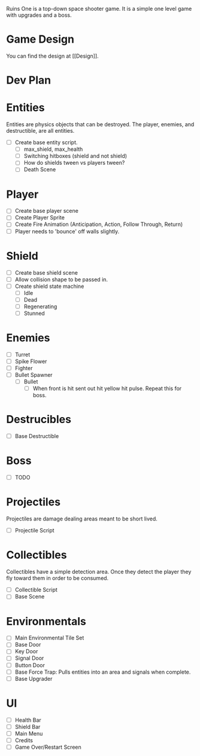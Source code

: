 Ruins One is a top-down space shooter game. It is a simple one level game with upgrades and a boss.

# Game Design

You can find the design at [[Design]].

# Dev Plan

# Entities
Entities are physics objects that can be destroyed. The player, enemies, and destructible, are all entities.
- [ ] Create base entity script.
	- [ ] max_shield, max_health
	- [ ] Switching hitboxes (shield and not shield)
	- [ ] How do shields tween vs players tween?
	- [ ] Death Scene
# Player
- [ ] Create base player scene
- [ ] Create Player Sprite
- [ ]  Create Fire Animation (Anticipation, Action, Follow Through, Return)
- [ ] Player needs to 'bounce' off walls slightly. 

# Shield
- [ ] Create base shield scene
- [ ] Allow collision shape to be passed in.
- [ ] Create shield state machine
	- [ ] Idle 
	- [ ] Dead
	- [ ] Regenerating
	- [ ] Stunned

# Enemies
- [ ] Turret
- [ ] Spike Flower
- [ ] Fighter
- [ ] Bullet Spawner
	- [ ] Bullet
		- [ ] When front is hit sent out hit yellow hit pulse. Repeat this for boss.

# Destrucibles
- [ ] Base Destructible

# Boss
- [ ] TODO

# Projectiles
Projectiles are damage dealing areas meant to be short lived.
- [ ] Projectile Script

# Collectibles
Collectibles have a simple detection area. Once they detect the player they fly toward them in order to be consumed.
- [ ] Collectible Script
- [ ] Base Scene

# Environmentals
- [ ] Main Environmental Tile Set
- [ ] Base Door
- [ ] Key Door
- [ ] Signal Door
- [ ] Button Door
- [ ] Base Force Trap: Pulls entities into an area and signals when complete. 
- [ ] Base Upgrader
# UI
- [ ] Health Bar
- [ ] Shield Bar
- [ ] Main Menu
- [ ] Credits
- [ ] Game Over/Restart Screen